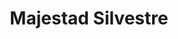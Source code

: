 ---
title: "Majestad Silvestre"
description: "Esta pieza es un retrato de nobleza. El ciervo, con su mirada directa y sus astas como coronas, se convierte en guardián del bosque, en símbolo de fuerza tranquila. Cada línea del pelaje y cada curva de los cuernos fueron trazadas para honrar lo que no necesita palabras: la dignidad de lo salvaje. Es una obra sobre respeto, sobre conexión con lo natural, sobre la belleza que se impone sin esfuerzo."
image: "@assets/projects/23.jpg"
---